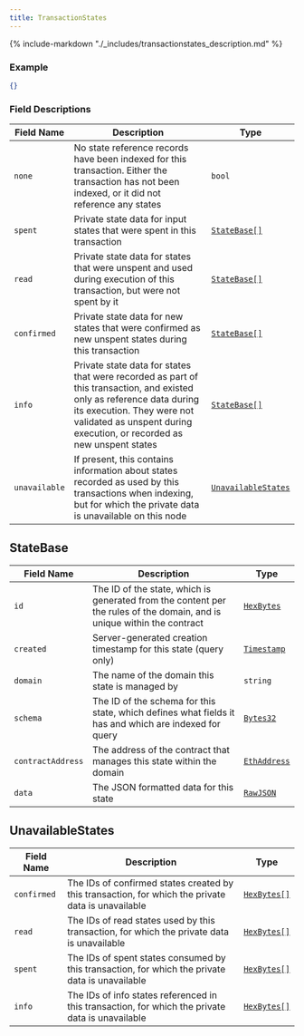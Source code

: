 ```yaml
---
title: TransactionStates
---
```

{% include-markdown "./_includes/transactionstates_description.md" %}

### Example

```json
{}
```

### Field Descriptions

| Field Name | Description | Type |
|------------|-------------|------|
| `none` | No state reference records have been indexed for this transaction. Either the transaction has not been indexed, or it did not reference any states | `bool` |
| `spent` | Private state data for input states that were spent in this transaction | [`StateBase[]`](#statebase) |
| `read` | Private state data for states that were unspent and used during execution of this transaction, but were not spent by it | [`StateBase[]`](#statebase) |
| `confirmed` | Private state data for new states that were confirmed as new unspent states during this transaction | [`StateBase[]`](#statebase) |
| `info` | Private state data for states that were recorded as part of this transaction, and existed only as reference data during its execution. They were not validated as unspent during execution, or recorded as new unspent states | [`StateBase[]`](#statebase) |
| `unavailable` | If present, this contains information about states recorded as used by this transactions when indexing, but for which the private data is unavailable on this node | [`UnavailableStates`](#unavailablestates) |

## StateBase

| Field Name | Description | Type |
|------------|-------------|------|
| `id` | The ID of the state, which is generated from the content per the rules of the domain, and is unique within the contract | [`HexBytes`](simpletypes.md#hexbytes) |
| `created` | Server-generated creation timestamp for this state (query only) | [`Timestamp`](simpletypes.md#timestamp) |
| `domain` | The name of the domain this state is managed by | `string` |
| `schema` | The ID of the schema for this state, which defines what fields it has and which are indexed for query | [`Bytes32`](simpletypes.md#bytes32) |
| `contractAddress` | The address of the contract that manages this state within the domain | [`EthAddress`](simpletypes.md#ethaddress) |
| `data` | The JSON formatted data for this state | [`RawJSON`](simpletypes.md#rawjson) |


## UnavailableStates

| Field Name | Description | Type |
|------------|-------------|------|
| `confirmed` | The IDs of confirmed states created by this transaction, for which the private data is unavailable | [`HexBytes[]`](simpletypes.md#hexbytes) |
| `read` | The IDs of read states used by this transaction, for which the private data is unavailable | [`HexBytes[]`](simpletypes.md#hexbytes) |
| `spent` | The IDs of spent states consumed by this transaction, for which the private data is unavailable | [`HexBytes[]`](simpletypes.md#hexbytes) |
| `info` | The IDs of info states referenced in this transaction, for which the private data is unavailable | [`HexBytes[]`](simpletypes.md#hexbytes) |


